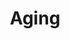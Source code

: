 ---
annotations:
- type: Pathway Ontology
  value: insulin signaling pathway
- type: Pathway Ontology
  value: aging pathway
authors:
- Kyook
- MaintBot
- Aks20588
- Mkutmon
- Cgrove
- Ariutta
communities:
- WormBase_Approved
description: Aging in C. elegans involves measurable declines in morphology, reproduction,
  and behavior.  Understanding the cellular and molecular processes leading to senescence
  in this nematode began in the early 1980s with the targeted identification of mutants
  that extended life span (an AGE phenotype). These studies identified at least two
  key regulators of life span, DAF-2, an insulin/IGF receptor ortholog, and DAF-16,
  a Forkhead-related transcription factor. Since then many more genes and pathways
  involved in senescence have been identified. Almost all of these genes play important
  roles in cellular and organismal-level processes other than aging, such as dauer
  formation, stress response, feeding, and chemosensation.
last-edited: 2019-09-17
organisms:
- Caenorhabditis elegans
redirect_from:
- /index.php/Pathway:WP2313
- /instance/WP2313
schema-jsonld:
- '@context': https://schema.org/
  '@id': https://wikipathways.github.io/pathways/WP2313.html
  '@type': Dataset
  creator:
    '@type': Organization
    name: WikiPathways
  description: Aging in C. elegans involves measurable declines in morphology, reproduction,
    and behavior.  Understanding the cellular and molecular processes leading to senescence
    in this nematode began in the early 1980s with the targeted identification of
    mutants that extended life span (an AGE phenotype). These studies identified at
    least two key regulators of life span, DAF-2, an insulin/IGF receptor ortholog,
    and DAF-16, a Forkhead-related transcription factor. Since then many more genes
    and pathways involved in senescence have been identified. Almost all of these
    genes play important roles in cellular and organismal-level processes other than
    aging, such as dauer formation, stress response, feeding, and chemosensation.
  keywords:
  - 14-3-3
  - RLE-1
  - Reproductive
  - Immunity
  - PDK-1/PKD1
  - DAF-16/FOXO
  - pathway
  - affecting the efficiency of transcription of DAF-16 target genes involved in oxidative
    and UV stress response and innate immunity but is not required for DAF-16 regulation
    of heat-stress-response genes.
  - coexpressed.</br>
  - 'degradation '
  - DAF-18/PTEN
  - 'DNA '
  - 'Oxidative '
  - DAF-2/InR
  - response
  - Dauer
  - development
  - AGE-1/PI3K
  - AKT-1/Akt/PKB
  - 'Innate '
  - repair
  - SGK-1
  - damage
  - JNK-1
  - PIP2
  - 'stress '
  - JKK-1
  - 'Proteosome '
  - daf-15
  - AKT-2/Akt/PKB
  - the transcriptional repressor activity of DAF-16
  - PIP3
  - SMK-1
  - PRMT-1
  - longevity
  license: CC0
  name: Aging
seo: CreativeWork
title: Aging
wpid: WP2313
---